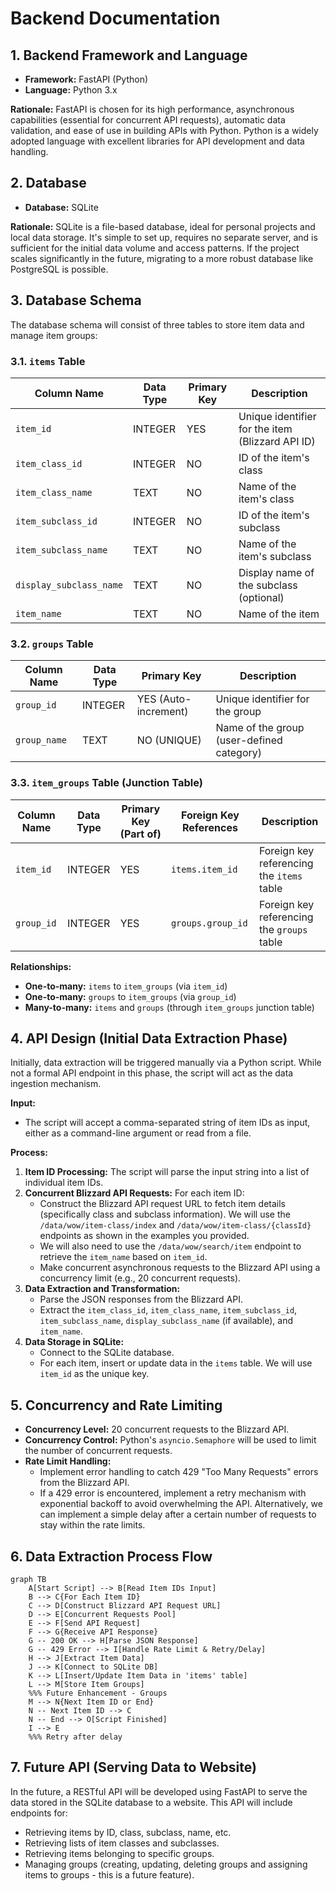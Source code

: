 # Backend Documentation

## 1. Backend Framework and Language

* **Framework:** FastAPI (Python)
* **Language:** Python 3.x

**Rationale:** FastAPI is chosen for its high performance, asynchronous capabilities (essential for concurrent API requests), automatic data validation, and ease of use in building APIs with Python. Python is a widely adopted language with excellent libraries for API development and data handling.

## 2. Database

* **Database:** SQLite

**Rationale:** SQLite is a file-based database, ideal for personal projects and local data storage. It's simple to set up, requires no separate server, and is sufficient for the initial data volume and access patterns.  If the project scales significantly in the future, migrating to a more robust database like PostgreSQL is possible.

## 3. Database Schema

The database schema will consist of three tables to store item data and manage item groups:

### 3.1. `items` Table

| Column Name             | Data Type | Primary Key | Description                                  |
| ----------------------- | --------- | ----------- | -------------------------------------------- |
| `item_id`               | INTEGER   | YES         | Unique identifier for the item (Blizzard API ID) |
| `item_class_id`         | INTEGER   | NO          | ID of the item's class                       |
| `item_class_name`       | TEXT      | NO          | Name of the item's class                     |
| `item_subclass_id`      | INTEGER   | NO          | ID of the item's subclass                    |
| `item_subclass_name`    | TEXT      | NO          | Name of the item's subclass                  |
| `display_subclass_name` | TEXT      | NO          | Display name of the subclass (optional)      |
| `item_name`             | TEXT      | NO          | Name of the item                               |

### 3.2. `groups` Table

| Column Name  | Data Type | Primary Key | Description                               |
| ------------ | --------- | ----------- | ----------------------------------------- |
| `group_id`   | INTEGER   | YES (Auto-increment) | Unique identifier for the group             |
| `group_name` | TEXT      | NO (UNIQUE) | Name of the group (user-defined category) |

### 3.3. `item_groups` Table (Junction Table)

| Column Name | Data Type | Primary Key (Part of) | Foreign Key References | Description                               |
| ----------- | --------- | ------------------- | ---------------------- | ----------------------------------------- |
| `item_id`   | INTEGER   | YES                 | `items.item_id`        | Foreign key referencing the `items` table |
| `group_id`  | INTEGER   | YES                 | `groups.group_id`       | Foreign key referencing the `groups` table |

**Relationships:**

* **One-to-many:** `items` to `item_groups` (via `item_id`)
* **One-to-many:** `groups` to `item_groups` (via `group_id`)
* **Many-to-many:** `items` and `groups` (through `item_groups` junction table)

## 4. API Design (Initial Data Extraction Phase)

Initially, data extraction will be triggered manually via a Python script.  While not a formal API endpoint in this phase, the script will act as the data ingestion mechanism.

**Input:**

* The script will accept a comma-separated string of item IDs as input, either as a command-line argument or read from a file.

**Process:**

1. **Item ID Processing:** The script will parse the input string into a list of individual item IDs.
2. **Concurrent Blizzard API Requests:** For each item ID:
    * Construct the Blizzard API request URL to fetch item details (specifically class and subclass information). We will use the `/data/wow/item-class/index` and `/data/wow/item-class/{classId}` endpoints as shown in the examples you provided.
    * We will also need to use the `/data/wow/search/item` endpoint to retrieve the `item_name` based on `item_id`.
    * Make concurrent asynchronous requests to the Blizzard API using a concurrency limit (e.g., 20 concurrent requests).
3. **Data Extraction and Transformation:**
    * Parse the JSON responses from the Blizzard API.
    * Extract the `item_class_id`, `item_class_name`, `item_subclass_id`, `item_subclass_name`, `display_subclass_name` (if available), and `item_name`.
4. **Data Storage in SQLite:**
    * Connect to the SQLite database.
    * For each item, insert or update data in the `items` table. We will use `item_id` as the unique key.

## 5. Concurrency and Rate Limiting

* **Concurrency Level:** 20 concurrent requests to the Blizzard API.
* **Concurrency Control:**  Python's `asyncio.Semaphore` will be used to limit the number of concurrent requests.
* **Rate Limit Handling:**
  * Implement error handling to catch 429 "Too Many Requests" errors from the Blizzard API.
  * If a 429 error is encountered, implement a retry mechanism with exponential backoff to avoid overwhelming the API.  Alternatively, we can implement a simple delay after a certain number of requests to stay within the rate limits.

## 6. Data Extraction Process Flow

```mermaid
graph TB
    A[Start Script] --> B[Read Item IDs Input]
    B --> C{For Each Item ID}
    C --> D[Construct Blizzard API Request URL]
    D --> E[Concurrent Requests Pool]
    E --> F[Send API Request]
    F --> G{Receive API Response}
    G -- 200 OK --> H[Parse JSON Response]
    G -- 429 Error --> I[Handle Rate Limit & Retry/Delay]
    H --> J[Extract Item Data]
    J --> K[Connect to SQLite DB]
    K --> L[Insert/Update Item Data in 'items' table]
    L --> M[Store Item Groups]
    %%% Future Enhancement - Groups
    M --> N{Next Item ID or End}
    N -- Next Item ID --> C
    N -- End --> O[Script Finished]
    I --> E
    %%% Retry after delay
```

## 7. Future API (Serving Data to Website)

In the future, a RESTful API will be developed using FastAPI to serve the data stored in the SQLite database to a website. This API will include endpoints for:

* Retrieving items by ID, class, subclass, name, etc.
* Retrieving lists of item classes and subclasses.
* Retrieving items belonging to specific groups.
* Managing groups (creating, updating, deleting groups and assigning items to groups - this is a future feature).
